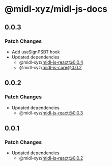 # @midl-xyz/midl-js-docs

## 0.0.3

### Patch Changes

- Add useSignPSBT hook
- Updated dependencies
  - @midl-xyz/midl-js-react@0.0.4
  - @midl-xyz/midl-js-core@0.0.2

## 0.0.2

### Patch Changes

- Updated dependencies
  - @midl-xyz/midl-js-react@0.0.3

## 0.0.1

### Patch Changes

- Updated dependencies
  - @midl-xyz/midl-js-react@0.0.2
